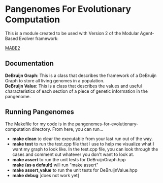 # Pangenomes For Evolutionary Computation

This is a module created to be used with Version 2 of the Modular Agent-Based Evolver framework:

[MABE2](https://github.com/mercere99/MABE2.git)

## Documentation

**DeBruijn Graph**: This is a class that describes the framework of a DeBruijn Graph to store all living genomes in a population.  
**DeBruijn Value**: This is a class that describes the values and useful characteristics of each section of a piece of genetic information in the pangenome.

## Running Pangenomes
The Makefile for my code is in the pangenomes-for-evolutionary-computation directory. From here, you can run...  
- **make clean** to clear the executable from your last run out of the way.  
- **make test** to run the test.cpp file that I use to help me visualize what I want my graph to look like. In the test.cpp file, you can look through the cases and comment out whatever you don't want to look at.  
- **make assert** to run the unit tests for DeBruijnGraph.hpp  
**make (as a default)** will run "make assert"  
- **make assert_value** to run the unit tests for DeBruijnValue.hpp  
- **make debug** [does not work yet]  
